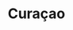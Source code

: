 ---
title:			"Curaçao"
post_path:	2017-03-17-curacao
date_start:	2017/03/17
date_end:		2017/03/20
metadata:
  - year: 2017
  - airports:
      - LGA
      - MIA
      - CUR
  - airlines:
      - American Airlines
  - cities:
      - Willemstad
      - Jan Thiel
  - countries:
      - Curaçao
  - continents:
      - South America
photos:
  - ext:		01.jpg
    class:	vertical
---